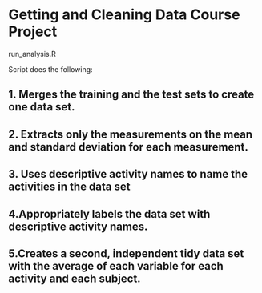 # Getting and Cleaning Data Course Project

run_analysis.R

Script does the following:

## 1. Merges the training and the test sets to create one data set.
## 2. Extracts only the measurements on the mean and standard deviation for each measurement.
## 3. Uses descriptive activity names to name the activities in the data set
## 4.Appropriately labels the data set with descriptive activity names.
## 5.Creates a second, independent tidy data set with the average of each variable for each activity and each subject.
